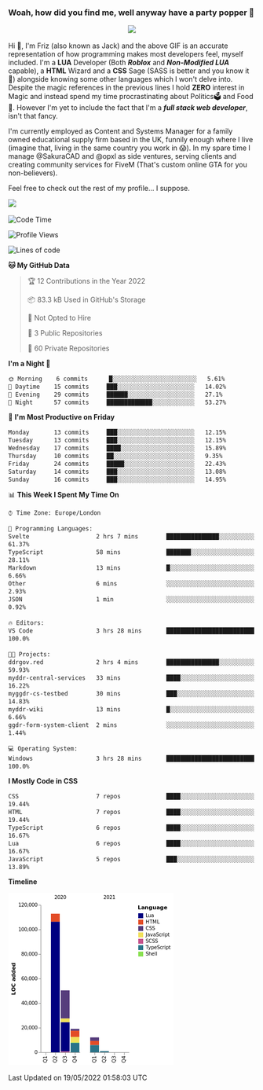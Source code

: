 ### Woah, how did you find me, well anyway have a party popper 🎉

<p align="center">
  <img  src="https://66.media.tumblr.com/d2766024a15e8c140bf20f314664eed2/d1615166bf58615c-d8/s400x600/aabc473a64edc43599d5345fd1e9e792d66ecc48.gifv">
</p>

Hi :wave:, I'm Friz (also known as Jack) and the above GIF is an accurate representation of how programming makes most developers feel, myself included. I'm a **LUA** Developer (Both ***Roblox*** and ***Non-Modified LUA*** capable), a **HTML** Wizard and a **CSS** Sage (SASS is better and you know it :pray:) alongside knowing some other languages which I won't delve into. Despite the magic references in the previous lines I hold **ZERO** interest in Magic and instead spend my time procrastinating about Politics🗳️ and Food🍔. However I'm yet to include the fact that I'm a ***full stack web developer***, isn't that fancy.

I'm currently employed as Content and Systems Manager for a family owned educational supply firm based in the UK, funnily enough where I live (imagine that, living in the same country you work in 😱). In my spare time I manage @SakuraCAD and @opxl as side ventures, serving clients and creating community services for FiveM (That's custom online GTA for you non-believers).

Feel free to check out the rest of my profile... I suppose.

<a href="https://github.com/anuraghazra/github-readme-stats">
  <img  src="https://github-readme-stats.vercel.app/api?username=JackOPXL&count_private=true&show_icons=true&theme=tokyonight" />
</a>



<!--START_SECTION:waka-->
![Code Time](http://img.shields.io/badge/Code%20Time-0%20secs-blue)

![Profile Views](http://img.shields.io/badge/Profile%20Views-0-blue)

![Lines of code](https://img.shields.io/badge/From%20Hello%20World%20I%27ve%20Written-190%20Thousand%20lines%20of%20code-blue)

**🐱 My GitHub Data** 

> 🏆 12 Contributions in the Year 2022
 > 
> 📦 83.3 kB Used in GitHub's Storage 
 > 
> 🚫 Not Opted to Hire
 > 
> 📜 3 Public Repositories 
 > 
> 🔑 60 Private Repositories  
 > 
**I'm a Night 🦉** 

```text
🌞 Morning    6 commits      █░░░░░░░░░░░░░░░░░░░░░░░░   5.61% 
🌆 Daytime    15 commits     ███░░░░░░░░░░░░░░░░░░░░░░   14.02% 
🌃 Evening    29 commits     ██████░░░░░░░░░░░░░░░░░░░   27.1% 
🌙 Night      57 commits     █████████████░░░░░░░░░░░░   53.27%

```
📅 **I'm Most Productive on Friday** 

```text
Monday       13 commits     ███░░░░░░░░░░░░░░░░░░░░░░   12.15% 
Tuesday      13 commits     ███░░░░░░░░░░░░░░░░░░░░░░   12.15% 
Wednesday    17 commits     ████░░░░░░░░░░░░░░░░░░░░░   15.89% 
Thursday     10 commits     ██░░░░░░░░░░░░░░░░░░░░░░░   9.35% 
Friday       24 commits     █████░░░░░░░░░░░░░░░░░░░░   22.43% 
Saturday     14 commits     ███░░░░░░░░░░░░░░░░░░░░░░   13.08% 
Sunday       16 commits     ███░░░░░░░░░░░░░░░░░░░░░░   14.95%

```


📊 **This Week I Spent My Time On** 

```text
⌚︎ Time Zone: Europe/London

💬 Programming Languages: 
Svelte                   2 hrs 7 mins        ███████████████░░░░░░░░░░   61.37% 
TypeScript               58 mins             ███████░░░░░░░░░░░░░░░░░░   28.11% 
Markdown                 13 mins             █░░░░░░░░░░░░░░░░░░░░░░░░   6.66% 
Other                    6 mins              ░░░░░░░░░░░░░░░░░░░░░░░░░   2.93% 
JSON                     1 min               ░░░░░░░░░░░░░░░░░░░░░░░░░   0.92%

🔥 Editors: 
VS Code                  3 hrs 28 mins       █████████████████████████   100.0%

🐱‍💻 Projects: 
ddrgov.red               2 hrs 4 mins        ███████████████░░░░░░░░░░   59.93% 
myddr-central-services   33 mins             ████░░░░░░░░░░░░░░░░░░░░░   16.22% 
myggdr-cs-testbed        30 mins             ███░░░░░░░░░░░░░░░░░░░░░░   14.83% 
myddr-wiki               13 mins             █░░░░░░░░░░░░░░░░░░░░░░░░   6.66% 
ggdr-form-system-client  2 mins              ░░░░░░░░░░░░░░░░░░░░░░░░░   1.44%

💻 Operating System: 
Windows                  3 hrs 28 mins       █████████████████████████   100.0%

```

**I Mostly Code in CSS** 

```text
CSS                      7 repos             ████░░░░░░░░░░░░░░░░░░░░░   19.44% 
HTML                     7 repos             ████░░░░░░░░░░░░░░░░░░░░░   19.44% 
TypeScript               6 repos             ████░░░░░░░░░░░░░░░░░░░░░   16.67% 
Lua                      6 repos             ████░░░░░░░░░░░░░░░░░░░░░   16.67% 
JavaScript               5 repos             ███░░░░░░░░░░░░░░░░░░░░░░   13.89%

```


**Timeline**

![Chart not found](https://raw.githubusercontent.com/JackOPXL/JackOPXL/master/charts/bar_graph.png) 


 Last Updated on 19/05/2022 01:58:03 UTC
<!--END_SECTION:waka-->

